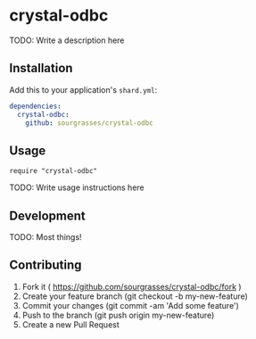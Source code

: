 # crystal-odbc

TODO: Write a description here

## Installation

Add this to your application's `shard.yml`:

```yaml
dependencies:
  crystal-odbc:
    github: sourgrasses/crystal-odbc
```

## Usage

```crystal
require "crystal-odbc"
```

TODO: Write usage instructions here

## Development

TODO: Most things!

## Contributing

1. Fork it ( https://github.com/sourgrasses/crystal-odbc/fork )
2. Create your feature branch (git checkout -b my-new-feature)
3. Commit your changes (git commit -am 'Add some feature')
4. Push to the branch (git push origin my-new-feature)
5. Create a new Pull Request
